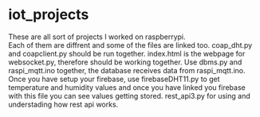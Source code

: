# iot_projects <br>
These are all sort of projects I worked on raspberrypi. <br>
Each of them are diffrent and some of the files are linked too.
coap_dht.py and coapclient.py should be run together.
index.html is the webpage for websocket.py, therefore should be working together.
Use dbms.py and raspi_mqtt.ino together, the database receives data from raspi_mqtt.ino.
Once you have setup your firebase, use firebaseDHT11.py to get temperature and humidity values and once you have linked you firebase with this file you can see values getting stored.
rest_api3.py for using and understading how rest api works.
